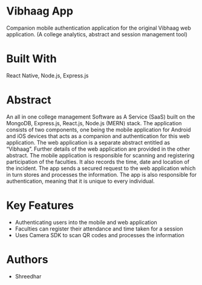 # Vibhaag App
Companion mobile authentication application for the original Vibhaag web application. (A college analytics, abstract and session management tool)

# Built With
React Native, Node.js, Express.js

# Abstract
An all in one college management Software as A Service (SaaS) built on the MongoDB, Express.js, React.js, Node.js (MERN) stack. The application consists of two components, one being the mobile application for Android and iOS devices that acts as a companion and authentication for this web application. The web application is a separate abstract entitled as “Vibhaag”. Further details of the web application are provided in the other abstract. The mobile application is responsible for scanning and registering participation of the faculties. It also records the time, date and location of the incident. The app sends a secured request to the web application which in turn stores and processes the information. The app is also responsible for authentication, meaning that it is unique to every individual.

# Key Features
* Authenticating users into the mobile and web application 
* Faculties can register their attendance and time taken for a session
* Uses Camera SDK to scan QR codes and processes the information

# Authors
* Shreedhar
